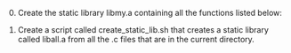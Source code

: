 
0. Create the static library libmy.a containing all the functions listed below:

1. Create a script called create_static_lib.sh that creates a static library called liball.a from all the .c files that are in the current directory.
